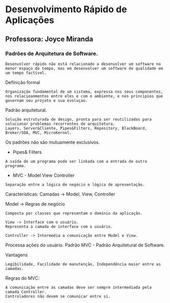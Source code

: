 # Desenvolvimento Rápido de Aplicações
## Professora: Joyce Miranda

### Padrões de Arquitetura de Software.
```
Desenvolver rápido não está relacionado a desenvolver um software no menor espaço de tempo, mas em desenvolver um software de qualidade em um tempo factível.
```
Definição formal
```
Organização fundamental de um sistema, expressa nos seus componentes, nos relacioanmentos entre eles e com o ambiente, e nos príncipios que governam seu projeto e sua evoluçao.
```
Padrão arquitetural.
```
Solução estruturada de design, pronta para ser reutilizadas para solucionar problemas recorrentes de arquitetura.
Layers, Server&Cliente, Pipes&Filters, Repository, BlackBoard, Broker/SOA, MVC, MicroKernel.
```

Os padrões não são mutuamente exclusivos.

* Pipes& Filters
```
A saída de um programa pode ser linkada com a entrada de outro programa.
```

* MVC - Model View Controller
```
Separação entre a lógica de negócio e lógica de apresentação.
```
Características:
Camadas -> Model, View, Controller

Model -> Regras de negócio
```
Composta por classes que representam o domínio da aplicação.
```
```
View -> Interface com o usuário.
Representa a camada de interface com o usuário.
```
```
Controller -> Intermedia a comunicação entre Model e View.
```

Processa ações do usuário.
Padrão MVC - Padrão Arquitetural de Software.

Vantagens
```
Legibilidade, Facilidade de manutenção, Independência maior entre as camadas.
```
Regras do MVC:
```
A comunicação entre as camadas deve ser sempre intermediada pela camada Controller.
Controladores não devem se comunicar entre si.
```








